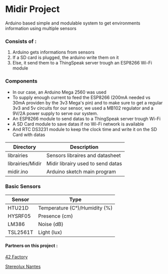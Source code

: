 Midir Project
==========

Arduino based simple and modulable system to get environments information using multiple sensors

### Consists of :
1. Arduino gets informations from sensors
2. If a SD card is plugged, the arduino write them on it
3. Else, it send them to a ThingSpeak server trough an ESP8266 Wi-Fi module

### Components
- In our case, an Arduino Mega 2560 was used
- To supply enough current to feed the ESP8266 (200mA needed vs 30mA providen by the 3v3 Mega's pin) and to make sure to get a regular 3v3 and 5v circuits for our sensor, we used a MB102 regulator and a 9V/2A power supply to serve our system.
- An ESP8266 module to send datas to a ThingSpeak server trough Wi-Fi
- A SD Card module to save datas if no Wi-Fi network is available
- And RTC DS3231 module to keep the clock time and write it on the SD Card with datas

|Directory                 |Description                                                |
|--------------------------|-----------------------------------------------------------|
|librairies                |Sensors libraires and datasheet                            |
|librairies/Midir          |Midir librairy used to send datas                          |
|midir.ino                 |Arduino sketch main program                                |

### Basic Sensors
|Sensor         |Type                                  |
|---------------|--------------------------------------|
|HTU21D         |Temperature (C°)/Humidity (%)         |
|HYSRF05        |Presence (cm)                         |
|LM386          |Noise (dB)                            |
|TSL2561T       |Light (lux)                           |

#### Partners on this project :
[42 Factory](http://42factory.com)

[Stereolux Nantes](http://www.stereolux.org)
